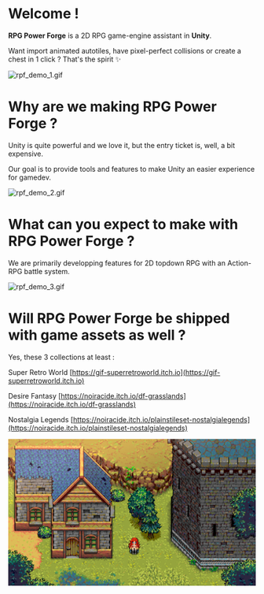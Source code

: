 # Welcome !
**RPG Power Forge** is a 2D RPG game-engine assistant in **Unity**.

Want import animated autotiles, have pixel-perfect collisions or create a chest in 1 click ? That's the spirit ✨

![rpf_demo_1.gif](./../media/front_page/rpf_demo_1.gif)

# Why are we making RPG Power Forge ?

Unity is quite powerful and we love it, but the entry ticket is, well, a bit expensive.

Our goal is to provide tools and features to make Unity an easier experience for gamedev.

![rpf_demo_2.gif](./../media/front_page/rpf_demo_2.gif)

# What can you expect to make with RPG Power Forge ?

We are primarily developping features for 2D topdown RPG with an Action-RPG battle system.

![rpf_demo_3.gif](./../media/front_page/rpf_demo_3.gif)

# Will RPG Power Forge be shipped with game assets as well ?

Yes, these 3 collections at least :

Super Retro World
[https://gif-superretroworld.itch.io](https://gif-superretroworld.itch.io)

Desire Fantasy
[https://noiracide.itch.io/df-grasslands](https://noiracide.itch.io/df-grasslands)

Nostalgia Legends
[https://noiracide.itch.io/plainstileset-nostalgialegends](https://noiracide.itch.io/plainstileset-nostalgialegends)

![nostalgia_demo_1.jpg](./../media/front_page/nostalgia_demo_1.jpg)